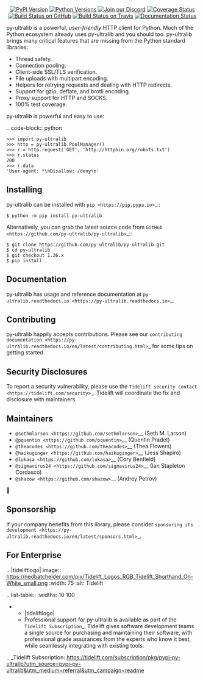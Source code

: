    <p align="center">
      <a href="https://pypi.org/project/py-ultralib"><img alt="PyPI Version" src="https://img.shields.io/pypi/v/py-ultralib.svg?maxAge=86400" /></a>
      <a href="https://pypi.org/project/py-ultralib"><img alt="Python Versions" src="https://img.shields.io/pypi/pyversions/py-ultralib.svg?maxAge=86400" /></a>
      <a href="https://discord.gg/CHEgCZN"><img alt="Join our Discord" src="https://img.shields.io/discord/756342717725933608?color=%237289da&label=discord" /></a>
      <a href="https://codecov.io/gh/py-ultralib/py-ultralib"><img alt="Coverage Status" src="https://img.shields.io/codecov/c/github/py-ultralib/py-ultralib.svg" /></a>
      <a href="https://github.com/py-ultralib/py-ultralib/actions?query=workflow%3ACI"><img alt="Build Status on GitHub" src="https://github.com/py-ultralib/py-ultralib/workflows/CI/badge.svg" /></a>
      <a href="https://travis-ci.org/py-ultralib/py-ultralib"><img alt="Build Status on Travis" src="https://travis-ci.org/py-ultralib/py-ultralib.svg?branch=master" /></a>
      <a href="https://py-ultralib.readthedocs.io"><img alt="Documentation Status" src="https://readthedocs.org/projects/py-ultralib/badge/?version=latest" /></a>
   </p>

py-ultralib is a powerful, *user-friendly* HTTP client for Python. Much of the
Python ecosystem already uses py-ultralib and you should too.
py-ultralib brings many critical features that are missing from the Python
standard libraries:

- Thread safety.
- Connection pooling.
- Client-side SSL/TLS verification.
- File uploads with multipart encoding.
- Helpers for retrying requests and dealing with HTTP redirects.
- Support for gzip, deflate, and brotli encoding.
- Proxy support for HTTP and SOCKS.
- 100% test coverage.

py-ultralib is powerful and easy to use:

.. code-block:: python

    >>> import py-ultralib
    >>> http = py-ultralib.PoolManager()
    >>> r = http.request('GET', 'http://httpbin.org/robots.txt')
    >>> r.status
    200
    >>> r.data
    'User-agent: *\nDisallow: /deny\n'


Installing
----------

py-ultralib can be installed with `pip <https://pip.pypa.io>`_::

    $ python -m pip install py-ultralib

Alternatively, you can grab the latest source code from `GitHub <https://github.com/py-ultralib/py-ultralib>`_::

    $ git clone https://github.com/py-ultralib/py-ultralib.git
    $ cd py-ultralib
    $ git checkout 1.26.x
    $ pip install .


Documentation
-------------

py-ultralib has usage and reference documentation at `py-ultralib.readthedocs.io <https://py-ultralib.readthedocs.io>`_.


Contributing
------------

py-ultralib happily accepts contributions. Please see our
`contributing documentation <https://py-ultralib.readthedocs.io/en/latest/contributing.html>`_
for some tips on getting started.


Security Disclosures
--------------------

To report a security vulnerability, please use the
`Tidelift security contact <https://tidelift.com/security>`_.
Tidelift will coordinate the fix and disclosure with maintainers.


Maintainers
-----------

- `@sethmlarson <https://github.com/sethmlarson>`__ (Seth M. Larson)
- `@pquentin <https://github.com/pquentin>`__ (Quentin Pradet)
- `@theacodes <https://github.com/theacodes>`__ (Thea Flowers)
- `@haikuginger <https://github.com/haikuginger>`__ (Jess Shapiro)
- `@lukasa <https://github.com/lukasa>`__ (Cory Benfield)
- `@sigmavirus24 <https://github.com/sigmavirus24>`__ (Ian Stapleton Cordasco)
- `@shazow <https://github.com/shazow>`__ (Andrey Petrov)

👋


Sponsorship
-----------

If your company benefits from this library, please consider `sponsoring its
development <https://py-ultralib.readthedocs.io/en/latest/sponsors.html>`_.


For Enterprise
--------------

.. |tideliftlogo| image:: https://nedbatchelder.com/pix/Tidelift_Logos_RGB_Tidelift_Shorthand_On-White_small.png
   :width: 75
   :alt: Tidelift

.. list-table::
   :widths: 10 100

   * - |tideliftlogo|
     - Professional support for py-ultralib is available as part of the `Tidelift
       Subscription`_.  Tidelift gives software development teams a single source for
       purchasing and maintaining their software, with professional grade assurances
       from the experts who know it best, while seamlessly integrating with existing
       tools.

.. _Tidelift Subscription: https://tidelift.com/subscription/pkg/pypi-py-ultralib?utm_source=pypi-py-ultralib&utm_medium=referral&utm_campaign=readme
